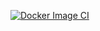 [![Docker Image CI](https://github.com/RadouaneGaroiaz/CI-CD-docker-project/actions/workflows/docker-image.yml/badge.svg)](https://github.com/RadouaneGaroiaz/CI-CD-docker-project/actions/workflows/docker-image.yml)
